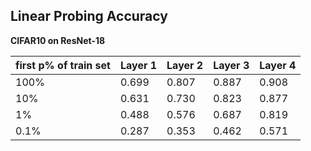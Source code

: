 ## Linear Probing Accuracy

**CIFAR10 on ResNet-18**

| first p% of train set | Layer 1 | Layer 2 | Layer 3 | Layer 4 |
|-----------------------|---------|---------|---------|---------|
|                  100% |   0.699 |   0.807 |   0.887 |   0.908 |
|                   10% |   0.631 |   0.730 |   0.823 |   0.877 |
|                    1% |   0.488 |   0.576 |   0.687 |   0.819 |
|                  0.1% |   0.287 |   0.353 |   0.462 |   0.571 |
